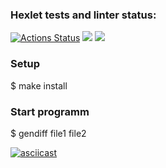 ### Hexlet tests and linter status:
[![Actions Status](https://github.com/pasadem/frontend-project-lvl2/workflows/hexlet-check/badge.svg)](https://github.com/pasadem/frontend-project-lvl2/actions)
<a href="https://codeclimate.com/github/pasadem/frontend-project-lvl2/maintainability"><img src="https://api.codeclimate.com/v1/badges/32fdf9842c5fc4ef0f4c/maintainability" /></a>
<a href="https://codeclimate.com/github/pasadem/frontend-project-lvl2/test_coverage"><img src="https://api.codeclimate.com/v1/badges/32fdf9842c5fc4ef0f4c/test_coverage" /></a>
### Setup

$ make install

### Start programm

$ gendiff file1 file2

[![asciicast](https://asciinema.org/a/sQaHlzbxokWyvEBytNsOiQqwI.svg)](https://asciinema.org/a/sQaHlzbxokWyvEBytNsOiQqwI)

